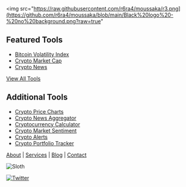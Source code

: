 
<img src="https://raw.githubusercontent.com/r6ra4/moussaka/r3.png](https://github.com/r6ra4/moussaka/blob/main/Black%20logo%20-%20no%20background.png?raw=true"




## Featured Tools
- [Bitcoin Volatility Index](#)
- [Crypto Market Cap](#)
- [Crypto News](#)

[View All Tools](#)

## Additional Tools
- [Crypto Price Charts](#)
- [Crypto News Aggregator](#)
- [Cryptocurrency Calculator](#)
- [Crypto Market Sentiment](#)
- [Crypto Alerts](#)
- [Crypto Portfolio Tracker](#)

[About](#) | [Services](#) | [Blog](#) | [Contact](#)

![Sloth](logo.png)

[![Twitter](twitter.png)](#)



[def]: Looka%20-%20Logo/Logo%20Files/For%20Web/png/Black%20logo%20-%20no%20background.png
